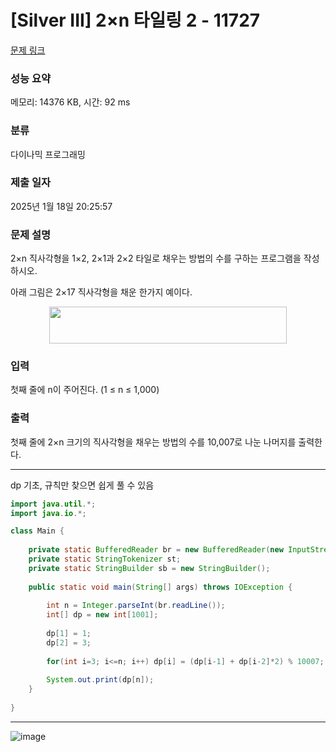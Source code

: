 # [Silver III] 2×n 타일링 2 - 11727 

[문제 링크](https://www.acmicpc.net/problem/11727) 

### 성능 요약

메모리: 14376 KB, 시간: 92 ms

### 분류

다이나믹 프로그래밍

### 제출 일자

2025년 1월 18일 20:25:57

### 문제 설명

<p>2×n 직사각형을 1×2, 2×1과 2×2 타일로 채우는 방법의 수를 구하는 프로그램을 작성하시오.</p>

<p>아래 그림은 2×17 직사각형을 채운 한가지 예이다.</p>

<p style="text-align: center;"><img alt="" src="https://www.acmicpc.net/upload/images/t2n2122.gif" style="height:59px; width:380px"></p>

### 입력 

 <p>첫째 줄에 n이 주어진다. (1 ≤ n ≤ 1,000)</p>

### 출력 

 <p>첫째 줄에 2×n 크기의 직사각형을 채우는 방법의 수를 10,007로 나눈 나머지를 출력한다.</p>

---

dp 기초, 규칙만 찾으면 쉽게 풀 수 있음

```java
import java.util.*;
import java.io.*;

class Main {
    
    private static BufferedReader br = new BufferedReader(new InputStreamReader(System.in));
    private static StringTokenizer st;
    private static StringBuilder sb = new StringBuilder();
    
    public static void main(String[] args) throws IOException {
        
        int n = Integer.parseInt(br.readLine());
        int[] dp = new int[1001];
        
        dp[1] = 1;
        dp[2] = 3;
        
        for(int i=3; i<=n; i++) dp[i] = (dp[i-1] + dp[i-2]*2) % 10007;
        
        System.out.print(dp[n]);
    }
    
}


```

---

![image](https://github.com/user-attachments/assets/73c4b8cc-db0c-4b74-92f0-bb29cd486893)
